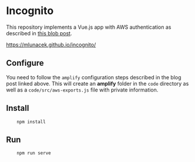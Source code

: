 # Incognito

This repository implements a Vue.js app with AWS authentication as described in [this blob post](https://dev.to/dabit3/how-to-build-production-ready-vue-authentication-23mk).

https://mlunacek.github.io/incognito/

## Configure

You need to follow the `amplify` configuration steps described in the blog post linked above. This will create an **amplify** folder in the `code` directory as well as a `code/src/aws-exports.js` file with private information.

## Install

        npm install

## Run

        npm run serve

        

